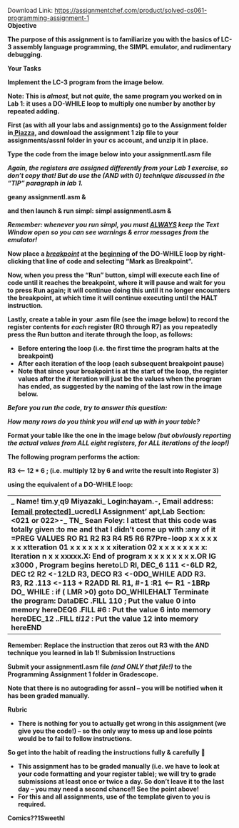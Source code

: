 Download Link: https://assignmentchef.com/product/solved-cs061-programming-assignment-1
<br>
<strong>Objective</strong>

<strong>The purpose of this assignment is to familiarize you with the basics of LC-3 assembly language </strong><strong>programming, the SIMPL emulator, and rudimentary debugging.</strong>

<strong>Your Tasks</strong>

<strong>Implement the LC-3 program from the image below.</strong>

<strong>Note: </strong><strong>This is <em>almost, </em>but not <em>quite, </em>the same program you worked on in Lab 1: it uses a DO-WHILE </strong><strong>loop to multiply one number by another by repeated adding.</strong>

<strong>First (as with all your labs and assignments) go to the Assignment folder in</strong><strong><u> Piazza,</u></strong><strong> and download </strong><strong>the assignment 1 zip file to your assignments/assnl folder in your cs account, and unzip it in place.</strong>

<strong>Type the code from the image below into your assignmentl.asm file</strong>

<strong><em>Again, the registers are assigned differently from your Lab 1 exercise, so don’t copy that! </em></strong><strong><em>But do use the (AND with 0) technique discussed in the “TIP” paragraph in lab 1.</em></strong>

<strong>geany assignmentl.asm &amp;</strong>

<strong>and then launch &amp; run simpl: </strong><strong>simpl assignmentl.asm &amp;</strong>

<strong><em>Remember: whenever you run simpl, you must </em></strong><strong><em><u>ALWAYS</u></em></strong><strong><em> keep the Text Window open so you can see </em></strong><strong><em>warnings &amp; error messages from the emulator!</em></strong>

<strong>Now place a </strong><strong><em><u>breakpoint</u></em></strong><strong> at the </strong><strong><u>beginning</u></strong><strong> of the DO-WHILE loop by right-clicking that line of code and selecting “Mark as Breakpoint”.</strong>

<strong>Now, when you press the “Run” button, simpl will execute each line of code until it reaches the </strong><strong>breakpoint, where it will pause and wait for you to press Run again; it will continue doing this until </strong><strong>it no longer encounters the breakpoint, at which time it will continue executing until the HALT </strong><strong>instruction.</strong>

<strong>Lastly, create a table in your .asm file (see the image below) to record the register contents for <em>each </em></strong><strong>register (RO through R7) as you repeatedly press the Run button and iterate through the loop, as </strong><strong>follows:</strong>

<ul>

 <li><strong>Before entering the loop (i.e. the first time the program halts at the breakpoint)</strong></li>

 <li><strong>After each iteration of the loop (each subsequent breakpoint pause)</strong></li>

 <li><strong>Note that since your breakpoint is at the start of the loop, the register values after the <em>it </em></strong><strong>iteration will just be the values when the program has ended, as suggested by the naming of the </strong><strong>last row in the image below.</strong></li>

</ul>

<strong><em>Before you run the code, try to answer this question:</em></strong>

<strong><em>How many rows do you think you will end up with in your table?</em></strong>

<strong>Format your table like the one in the image below <em>(but obviously reporting the actual values from ALL eight registers, for ALL iterations of the loop!)</em></strong>




<strong>The following program performs the action:</strong>

<strong>R3 &lt;– 12 * 6   </strong><strong>; (i.e. multiply 12 by 6 and write the result into Register 3)</strong>

<strong>using the equivalent of a DO-WHILE loop:</strong>

<table>

 <tbody>

  <tr>

   <td width="463"><strong>_</strong><strong> Name!</strong><strong> tim.y</strong><strong><sub>.</sub></strong><strong>q9</strong><strong> Miyazaki</strong><strong>_</strong><strong> Login:hayam</strong><strong>.-,</strong><strong> Email address:</strong><strong> <a href="/cdn-cgi/l/email-protection" class="__cf_email__" data-cfemail="e0ce888199818da08393">[email protected]</a>_ucredLI </strong><strong>Assignment’</strong><strong> apt,</strong><strong>Lab Section:</strong><strong> &lt;021 or 022&gt;</strong><strong>-_</strong><strong> TN_ Sean Foley</strong><strong>:</strong><strong> I</strong><strong> attest that this code</strong><strong> was</strong><strong> totally given </strong><strong>:to me and that</strong><strong> I</strong><strong> didn’t</strong><strong> come</strong><strong> up with </strong><strong>:any</strong><strong> of it =P</strong><strong>REG VALUES</strong><strong>             </strong><strong>RO</strong><strong> R1</strong><strong> R2 R3</strong><strong> R4</strong><strong> R5 R6 R7</strong><strong>Pre-loop</strong><strong>                          </strong><strong>x      x      x      x      x      x      x      x</strong><strong>tteration</strong><strong> 01                    </strong><strong>x      x      x      x      x      x      x      x</strong><strong>iteration</strong><strong> 02                   </strong><strong>x      x      x      x      x      x      x      x</strong><strong>:</strong><strong> Iteration n                        </strong><strong>x      x</strong><strong>             xxxxx.X</strong><strong>:</strong><strong> End of program           </strong><strong>x      x       x</strong><strong>       x      x      x</strong><strong>      x       x</strong><strong>.OR IG x3000</strong><strong>                                                                                                                                                 </strong><strong>,</strong><strong> Program</strong><strong> begins here</strong><strong>to</strong>LD<strong> RI, DEC_6                            </strong><strong>111</strong><strong> &lt;-6</strong><strong>LD</strong><strong> R2, DEC</strong><strong> t2                             </strong><strong>R2 &lt;-12</strong><strong>LD</strong><strong> R3,</strong><strong> DECO                                      </strong><strong>R3 &lt;-0</strong><strong>DO_WHILE ADD R3. R3, R2</strong><strong> .113 &lt;-113</strong><strong> + R2</strong><strong>ADD</strong><strong> RI.</strong><strong> R</strong><strong>1</strong><strong>,</strong><strong> #-1</strong><strong> :R1 &lt;—</strong><strong> R1 -1</strong><strong>BRp DO_ WHILE</strong><strong>     </strong><strong>:</strong><strong> if</strong><strong> ( LMR</strong><strong> &gt;0)</strong><strong> goto</strong><strong> DO_WHILE</strong><strong>HALT</strong><strong>                                                    </strong><strong>Terminate the</strong><strong> program</strong><strong>:</strong><strong> Data</strong><strong>DEC</strong><strong>        .FILL</strong><strong>               </strong><strong>110</strong><strong>                                                 </strong><strong>;</strong><strong> Put the</strong><strong> value</strong><strong> 0</strong><strong> into</strong><strong> memory</strong><strong> here</strong><strong>DEQ6 .FILL</strong><strong>              #6</strong><strong>             :</strong><strong> Put the</strong><strong> value</strong><strong> 6</strong><strong> into</strong><strong> memory</strong><strong> here</strong><strong>DEC_12</strong><strong> ..FILL</strong><strong><em>            </em></strong><strong><em>ti12</em></strong><strong>         :</strong><strong> Put the value 12 into</strong><strong> memory</strong><strong> here</strong><strong>END</strong></td>

  </tr>

 </tbody>

</table>




<strong>Remember: Replace the instruction that zeros out R3 with the AND technique you learned in lab 1! </strong><strong>Submission Instructions</strong>

<strong>Submit your assignmentl.asm file <em>(and ONLY that file!) </em>to the Programming Assignment 1 folder in </strong><strong>Gradescope.</strong>

<strong>Note that there is no autograding for assnl – you will be notified when it has been graded manually.</strong>

<strong>Rubric</strong>

<ul>

 <li><strong>There is nothing for you to actually get wrong in this assignment (we give you the code!) – so the </strong><strong>only way to mess up and lose points would be to fail to follow instructions.</strong></li>

</ul>

<strong>So get into the habit of reading the instructions fully &amp; carefully &#x1f642;</strong>

<ul>

 <li><strong>This assignment has to be graded manually (i.e. we have to look at your code formatting and </strong><strong>your register table); we will try to grade submissions at least once or twice a day. </strong><strong>So don’t leave it to the last day – you may need a second chance!! See the point above!</strong></li>

 <li><strong>For this and all assignments, use of the template given to you is required.</strong></li>

</ul>

<strong>Comics??1Sweethl</strong>
